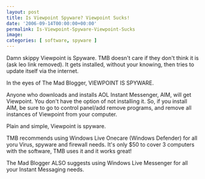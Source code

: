 ```yaml
---
layout: post
title: Is Viewpoint Spyware? Viewpoint Sucks!
date: '2006-09-14T00:00:00+00:00'
permalink: Is-Viewpoint-Spyware-Viewpoint-Sucks
image: 
categories: [ software, spyware ]
---
```

Damn skippy Viewpoint is Spyware. TMB doesn't care if they don't think it is (ask leo link removed). It gets installed, without your knowing, then tries to update itself via the internet.

In the eyes of The Mad Blogger, VIEWPOINT IS SPYWARE.

Anyone who downloads and installs AOL Instant Messenger, AIM, will get Viewpoint. You don't have the option of not installing it. So, if you install AIM, be sure to go to control panel/add remove programs, and remove all instances of Viewpoint from your computer.

Plain and simple, Viewpoint is spyware. 

TMB recommends using Windows Live Onecare (Windows Defender) for all yoru Virus, spyware and firewall needs. It's only $50 to cover 3 computers with the software, TMB uses it and it works great!

The Mad Blogger ALSO suggests using Windows Live Messenger for all your Instant Messaging needs.
